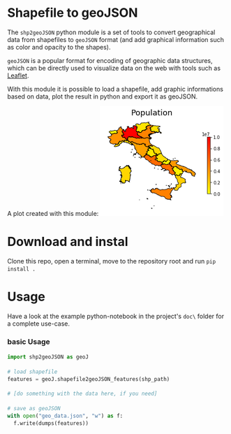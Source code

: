 # Shapefile to geoJSON

The `shp2geoJSON` python module is a set of tools to convert geographical data from shapefiles to `geoJSON` format (and add graphical information such as color and opacity to the shapes).

`geoJSON` is a popular format for encoding of geographic data structures, which can be directly used to visualize data on the web with tools such as [Leaflet](https://leafletjs.com/examples/geojson/).

With this module it is possible to load a shapefile, add graphic informations based on data, plot the result in python and export it as geoJSON.

A plot created with this module:
![image](doc/italy_population.png)

# Download and instal
Clone this repo, open a terminal, move to the repository root and run
`pip install .`

# Usage
Have a look at the example python-notebook in the project's `doc\` folder for a complete use-case.


### basic Usage
```python
import shp2geoJSON as geoJ

# load shapefile
features = geoJ.shapefile2geoJSON_features(shp_path)

# [do something with the data here, if you need]

# save as geoJSON
with open("geo_data.json", "w") as f:
  f.write(dumps(features))
```
